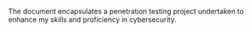 The document encapsulates a penetration testing project undertaken to enhance my skills and proficiency in cybersecurity.

